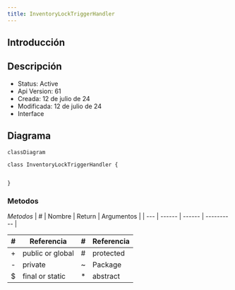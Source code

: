 ```yaml
---
title: InventoryLockTriggerHandler
---
```


## Introducción

<!-- START autogenerated-class -->
## Descripción



- Status: Active
- Api Version: 61
- Creada: 12 de julio de 24
- Modificada: 12 de julio de 24
- Interface 

## Diagrama
```mermaid
classDiagram

class InventoryLockTriggerHandler {
    

}
```


### Metodos

*Metodos*
| #   | Nombre | Return | Argumentos |
| --- | ------ | ------ | ---------- |


| #  | Referencia       | #  | Referencia |
| -- | ---------------- | -- | ---------- |
| +  | public or global | #  | protected  |
| -  | private          | ~  | Package    |
| $  | final or static  | *  | abstract   |

<!-- END autogenerated-class -->
